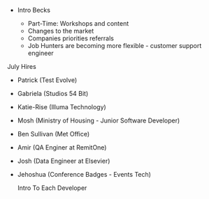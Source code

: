* Intro Becks

  - Part-Time: Workshops and content
  - Changes to the market
  - Companies priorities referrals
  - Job Hunters are becoming more flexible - customer support engineer


July Hires

- Patrick (Test Evolve)
- Gabriela (Studios 54 Bit)
- Katie-Rise (Illuma Technology)
- Mosh (Ministry of Housing - Junior Software Developer)
- Ben Sullivan (Met Office)
- Amir (QA Enginer at RemitOne)
- Josh (Data Engineer at Elsevier)
- Jehoshua (Conference Badges - Events Tech)

  Intro To Each Developer
 
